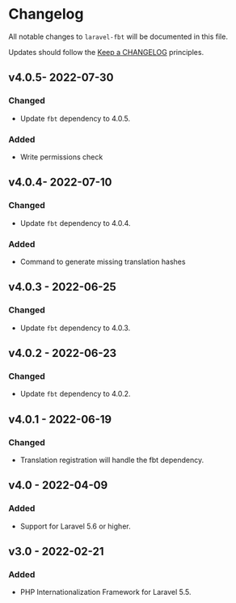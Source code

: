 # Changelog

All notable changes to `laravel-fbt` will be documented in this file.

Updates should follow the [Keep a CHANGELOG](http://keepachangelog.com/) principles.

## v4.0.5- 2022-07-30

### Changed
- Update `fbt` dependency to 4.0.5.

### Added
- Write permissions check

## v4.0.4- 2022-07-10

### Changed
- Update `fbt` dependency to 4.0.4.

### Added
- Command to generate missing translation hashes

## v4.0.3 - 2022-06-25

### Changed
- Update `fbt` dependency to 4.0.3.

## v4.0.2 - 2022-06-23

### Changed
- Update `fbt` dependency to 4.0.2.

## v4.0.1 - 2022-06-19

### Changed
- Translation registration will handle the fbt dependency.

## v4.0 - 2022-04-09

### Added
- Support for Laravel 5.6 or higher.

## v3.0 - 2022-02-21

### Added
- PHP Internationalization Framework for Laravel 5.5.
